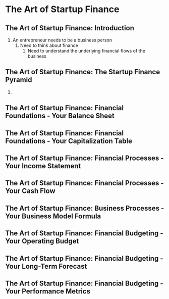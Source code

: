 # The Art of Startup Finance #
## The Art of Startup Finance: Introduction ##
1. An entrepreneur needs to be a business person
	1. Need to think about finance
		1. Need to understand the underlying financial flows of the business

## The Art of Startup Finance: The Startup Finance Pyramid ##
1. 

## The Art of Startup Finance: Financial Foundations - Your Balance Sheet ##
## The Art of Startup Finance: Financial Foundations - Your Capitalization Table ##
## The Art of Startup Finance: Financial Processes - Your Income Statement ##
## The Art of Startup Finance: Financial Processes - Your Cash Flow ##
## The Art of Startup Finance: Business Processes - Your Business Model Formula ##
## The Art of Startup Finance: Financial Budgeting - Your Operating Budget ##
## The Art of Startup Finance: Financial Budgeting - Your Long-Term Forecast ##
## The Art of Startup Finance: Financial Budgeting - Your Performance Metrics ##